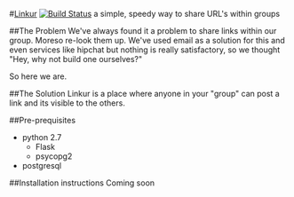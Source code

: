 #[Linkur](http://linkur.co.in) [![Build Status](https://travis-ci.org/raghothams/linkur.png?branch=v2)](https://travis-ci.org/raghothams/linkur)
a simple, speedy way to share URL's within groups

##The Problem
We've always found it a problem to share links within our group. Moreso re-look them up. We've used email as a solution for this and even services like hipchat but nothing is really satisfactory, so we thought "Hey, why not build one ourselves?" 

So here we are. 

##The Solution
Linkur is a place where anyone in your "group" can post a link and its visible to the others. 

##Pre-prequisites
* python 2.7
    * Flask
    * psycopg2
* postgresql

##Installation instructions
Coming soon
